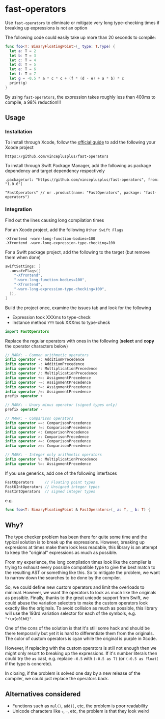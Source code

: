# fast-operators

Use `fast-operators` to eliminate or mitigate very long type-checking times if breaking up expressions is not an option

The following code could easily take up more than 20 seconds to compile:
```swift
func foo<T: BinaryFloatingPoint>(_ type: T.Type) {
  let a: T = 2
  let b: T = 3
  let c: T = 4
  let d: T = 5
  let e: T = 6
  let f: T = 7
  let g = -0.5 * a * c * c + (f * (d - e) + a * b) * c
  print(g)
}
```

By using `fast-operators`, the expression takes roughly less than 400ms to compile, a 98% reduction!!!

## Usage

### Installation

To install through Xcode, follow the [official guide](https://developer.apple.com/documentation/xcode/adding_package_dependencies_to_your_app) to add the following your Xcode project
```
https://github.com/vinceplusplus/fast-operators
```

To install through Swift Package Manager, add the following as package dependency and target dependency respectively
```
.package(url: "https://github.com/vinceplusplus/fast-operators", from: "1.0.0")
```
```
"FastOperators" // or .product(name: "FastOperators", package: "fast-operators")
```

### Integration

Find out the lines causing long compilation times

For an Xcode project, add the following `Other Swift Flags`
```
-Xfrontend -warn-long-function-bodies=100
-Xfrontend -warn-long-expression-type-checking=100
```

For a Swift package project, add the following to the target (but remove them when done)
```swift
swiftSettings: [
  .unsafeFlags([
    "-Xfrontend",
    "-warn-long-function-bodies=100",
    "-Xfrontend",
    "-warn-long-expression-type-checking=100",
  ]),
]
```

Build the project once, examine the issues tab and look for the following
- Expression took XXXms to type-check
- Instance method `YYY` took XXXms to type-check 

```swift
import FastOperators
```

Replace the regular operators with ones in the following (**select** and **copy** the operator characters below)

```swift
// MARK: - Common arithmetic operators
infix operator +󠆰: AdditionPrecedence
infix operator -󠆰: AdditionPrecedence
infix operator *󠆰: MultiplicationPrecedence
infix operator /󠆰: MultiplicationPrecedence
infix operator +󠆰=󠆰: AssignmentPrecedence
infix operator -󠆰=󠆰: AssignmentPrecedence
infix operator *󠆰=󠆰: AssignmentPrecedence
infix operator /󠆰=󠆰: AssignmentPrecedence
prefix operator +󠆰

// MARK: - Unary minus operator (signed types only)
prefix operator -󠆰

// MARK: - Comparison operators
infix operator =󠆰=󠆰: ComparisonPrecedence
infix operator !󠆰=󠆰: ComparisonPrecedence
infix operator <󠆰: ComparisonPrecedence
infix operator >󠆰: ComparisonPrecedence
infix operator <󠆰=󠆰: ComparisonPrecedence
infix operator >󠆰=󠆰: ComparisonPrecedence

// MARK: - Integer only arithmetic operators
infix operator %󠆰: MultiplicationPrecedence
infix operator %󠆰=󠆰: AssignmentPrecedence
```

If you use generics, add one of the following interfaces
```swift
FastOperators     // Floating point types
FastUIntOperators // Unsigned integer types
FastIntOperators  // signed integer types
```
e.g.
```swift
func foo<T: BinaryFloatingPoint & FastOperators>(_ a: T, _ b: T) {
```

## Why?

The type checker problem has been there for quite some time and the typical solution is to break up the expressions. However, breaking up expresions at times make them look less readable, this library is an attempt to keep the "original" expressions as much as possible.

From my experience, the long compilation times look like the compiler is trying to exhaust every possible compatible type to give the best match to the resulting AST or something like this. So to mitigate the problem, we want to narrow down the searches to be done by the compiler.

So, we could define new custom operators and limit the overloads to minimal. However, we want the operators to look as much like the originals as possible. Finally, thanks to the great unicode support from Swift, we could abuse the variation selectors to make the custom operators look exactly like the originals. To avoid collision as much as possible, this library will use the 193rd variation selector for each of the symbols, e.g. `"+\u{e01b0}"`. 

One of the cons of the solution is that it's still some hack and should be there temporarily but yet it is hard to differentiate them from the originals. The color of custom operators is cyan while the original is purple in Xcode.

However, if replacing with the custom operators is still not enough then we might only resort to breaking up the expressions. If it's number literals then could try the `as` cast, e.g. replace `-0.5` with `(-0.5 as T)` (or `(-0.5 as Float)` if the type is concrete). 

In closing, if the problem is solved one day by a new release of the compiler, we could just replace the operators back. 

## Alternatives considered

- Functions such as `mul()`, `add()`, etc, the problem is poor readability
- Unicode characters like `⧾`, `⧿`, etc, the problem is that they look weird
